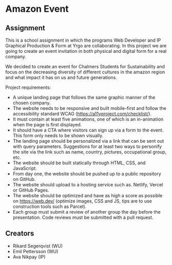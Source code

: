 # Amazon Event

## Assignment

This is a school assignment in which the programs Web Developer and IP Graphical Production & Form at Yrgo are collaborating. In this project we are going to create an event invitation in both physical and digital form for a real company.

We decided to create an event for Chalmers Students for Sustainability and focus on the decreasing diversity of different cultures in the amazon region and what impact it has on us and future generations.


Project requirements:
- A unique landing page that follows the same graphic manner of the chosen company.
- The website needs to be responsive and built mobile-first and follow the accessibility standard WCAG (https://a11yproject.com/checklist/).
- It must contain at least five animations, one of which is an in-animation when the page is first displayed.
- It should have a CTA where visitors can sign up via a form to the event. This form only needs to be shown visually.
- The landing page should be personalized via a link that can be sent out with query parameters. Suggestions for at least two ways to personify the site via the link such as name, country, pictures, occupational group, etc.
- The website should be built statically through HTML, CSS, and JavaScript.
- From day one, the website should be pushed up to a public repository on GitHub.
- The website should upload to a hosting service such as. Netlify, Vercel or GitHub Pages.
- The website should be optimized and have as high a score as possible on https://web.dev/ (optimize images, CSS and JS, tips are to use construction tools such as Parcel).
- Each group must submit a review of another group the day before the presentation. Code reviews must be submitted with a pull request.

## Creators
- Rikard Segerqvist (WU)
- Emil Pettersson (WU)
- Ava Nikpay (IP)
